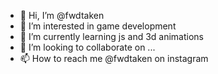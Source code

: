 - 👋 Hi, I’m @fwdtaken
- 👀 I’m interested in game development
- 🌱 I’m currently learning js and 3d animations
- 💞️ I’m looking to collaborate on ...
- 📫 How to reach me @fwdtaken on instagram

<!---
fwdtaken/fwdtaken is a ✨ special ✨ repository because its `README.md` (this file) appears on your GitHub profile.
You can click the Preview link to take a look at your changes.
--->
